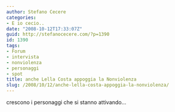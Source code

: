 ```yaml
---
author: Stefano Cecere
categories:
- E io cecio..
date: "2008-10-12T17:33:07Z"
guid: http://stefanocecere.com/?p=1390
id: 1390
tags:
- Forum
- intervista
- nonviolenza
- personaggi
- spot
title: anche Lella Costa appoggia la Nonviolenza
slug: /2008/10/12/anche-lella-costa-appoggia-la-nonviolenza/
---
```


crescono i personaggi che si stanno attivando&#8230;